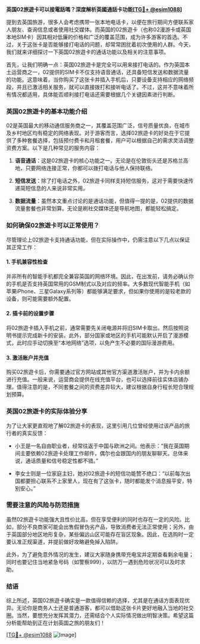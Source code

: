 **英国02旅遊卡可以接電話嗎？深度解析英國通話卡功能[[TG💪+ @esim1088](https://t.me/s/esim1088)]**

提到去英国旅游，很多人会考虑携带一张本地电话卡，以便在旅行期间方便联系家人朋友、查询信息或者使用社交媒体。而英国的02旅遊卡（也称02漫游卡或英国本地SIM卡）因其相对低廉的价格和广泛的覆盖范围，成为许多游客的首选。不过，关于这张卡是否能够接打电话的问题，却常常困扰着初次使用的人群。今天，我们就来详细探讨一下英国02旅遊卡的通话功能以及相关的注意事项。

首先，让我们明确一点：英国02旅遊卡是完全可以用来接打电话的。作为英国本土运营商之一，02提供的SIM卡不仅支持语音通话，还具备短信发送和数据流量的功能。这意味着，当你购买了这张卡并插入手机后，只要设备支持相应的网络频段，并且已激活相关服务，就可以直接拨打和接听电话了。不过，这并不意味着所有情况都适用，具体能否顺利接打电话还需要根据几个关键因素进行判断。

### 英国02旅遊卡的基本功能介绍

02是英国最大的移动通信服务商之一，其覆盖范围广泛，信号质量优良，在城市及乡村地区均有稳定的网络表现。对于游客而言，选择02旅遊卡的好处在于它提供了多种套餐选择，包括预付费卡和月租套餐，用户可以根据自己的需求灵活调整资费方案。以下是几种常见的服务内容：

1. **语音通话**：这是02旅遊卡的核心功能之一。无论是在伦敦街头还是苏格兰高地，只要网络连接正常，你都可以拨打电话与他人保持联络。
   
2. **短信发送**：除了打电话之外，02旅遊卡同样支持短信服务，这对于需要快速传递简短信息的人来说非常实用。

3. **数据流量**：虽然本文重点讨论的是通话功能，但值得一提的是，02提供的数据流量套餐也非常划算。无论是刷社交媒体还是导航地图，都能轻松搞定。

### 如何确保02旅遊卡可以正常使用？

尽管理论上02旅遊卡支持通话功能，但在实际操作中，仍需注意以下几点以保证其正常工作：

#### 1. 手机兼容性检查
并非所有的智能手机都完全兼容英国的网络环境。因此，在出发前，请务必确认你的手机是否支持英国常用的GSM制式以及对应的频率。大多数现代智能手机（如苹果iPhone、三星Galaxy系列等）都能够满足要求，但如果你使用的是较老款的设备，则可能需要额外配置。

#### 2. 插卡前的设置步骤
将02旅遊卡插入手机之前，通常需要先关闭电源并将旧SIM卡取出。然后按照说明书提示完成新卡的安装。此外，部分国家或地区的手机可能默认开启了漫游模式，此时应手动切换至“本地网络”选项，以免产生不必要的国际漫游费用。

#### 3. 激活账户并充值
购买02旅遊卡后，你需要通过官方网站或其他官方渠道激活账户，并为卡内余额进行充值。一般来说，运营商会提供在线充值平台，也可以选择前往实体店铺办理。值得注意的是，不同套餐之间的资费差异较大，建议根据自身行程长短合理规划预算。

### 英国02旅遊卡的实际体验分享

为了让大家更直观地了解02旅遊卡的表现，这里引用几位曾经使用过该产品的旅行者的真实反馈：

- 小王是一名自由职业者，经常往返于中国与欧洲之间。他表示：“我在英国期间主要依赖02旅遊卡处理工作邮件，偶尔也会跟国内的朋友聊聊天。总体来说，通话质量和信号稳定性都不错。”
  
- 李女士则是一位家庭主妇，她对02旅遊卡的短信功能赞不绝口：“以前每次出国都要担心联系不上家里人，现在有了这张卡，随时都能发个消息报平安，特别安心。”

### 需要注意的风险与防范措施

虽然02旅遊卡功能强大且性价比高，但在享受便利的同时也存在一定的风险。比如，部分不良商家可能会出售假冒伪劣产品，导致消费者无法正常使用；另外，由于英国部分地区地形复杂，某些偏远山区可能存在盲区现象。因此，在选购时一定要认准正规渠道，并提前做好攻略避免掉入陷阱。

此外，为了避免意外情况的发生，建议大家随身携带充电宝并定期查看剩余电量；同时也要记住当地紧急号码（如警察999），以防万一遇到危险状况可以及时求助。

### 结语

综上所述，英国02旅遊卡确实是一款值得信赖的选择，尤其是在通话方面表现优异。无论你是商务人士还是普通游客，都可以借助这张卡片更好地融入当地的社交圈。当然，要想充分发挥其潜力，还需结合个人实际情况做出明智决策。希望这篇分析能帮助到正在计划英国之旅的朋友们！

[[TG💪+ @esim1088](https://t.me/s/esim1088) ![Image](https://i.postimg.cc/4NQfJmqS/Snipaste-2025-05-13-00-14-12.png)]